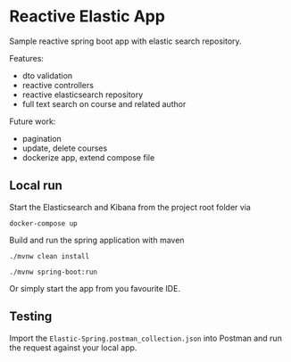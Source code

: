 # Reactive Elastic App

Sample reactive spring boot app with elastic search repository.

Features:
- dto validation
- reactive controllers
- reactive elasticsearch repository
- full text search on course and related author

Future work:
- pagination
- update, delete courses
- dockerize app, extend compose file

## Local run

Start the Elasticsearch and Kibana from the project root folder via 

`docker-compose up`

Build and run the spring application with maven

`./mvnw clean install`

`./mvnw spring-boot:run`

Or simply start the app from you favourite IDE.

## Testing

Import the `Elastic-Spring.postman_collection.json` into Postman and run the request against your local app.